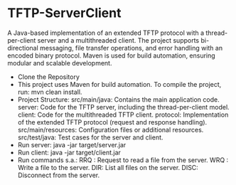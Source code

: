 # TFTP-ServerClient
A Java-based implementation of an extended TFTP protocol with a thread-per-client server and a multithreaded client. The project supports bi-directional messaging, file transfer operations, and error handling with an encoded binary protocol. Maven is used for build automation, ensuring modular and scalable development.

- Clone the Repository
- This project uses Maven for build automation. To compile the project, run: mvn clean install.
- Project Structure:
      src/main/java: Contains the main application code.
      server: Code for the TFTP server, including the thread-per-client model.
      client: Code for the multithreaded TFTP client.
      protocol: Implementation of the extended TFTP protocol (request and response handling).
      src/main/resources: Configuration files or additional resources.
      src/test/java: Test cases for the server and client.
- Run server: java -jar target/server.jar
- Run client: java -jar target/client.jar
- Run commands s.a.:
      RRQ <filename>: Request to read a file from the server.
      WRQ <filename>: Write a file to the server.
      DIR: List all files on the server.
      DISC: Disconnect from the server.
